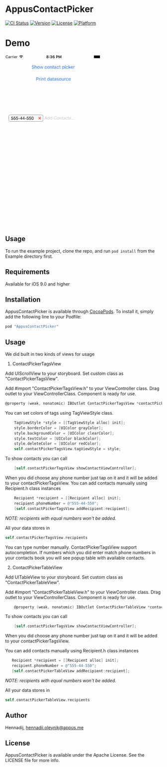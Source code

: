 # AppusContactPicker

[![CI Status](http://img.shields.io/travis/Hennadij/AppusContactPicker.svg?style=flat)](https://travis-ci.org/Hennadij/AppusContactPicker)
[![Version](https://img.shields.io/cocoapods/v/AppusContactPicker.svg?style=flat)](http://cocoapods.org/pods/AppusContactPicker)
[![License](https://img.shields.io/cocoapods/l/AppusContactPicker.svg?style=flat)](http://cocoapods.org/pods/AppusContactPicker)
[![Platform](https://img.shields.io/cocoapods/p/AppusContactPicker.svg?style=flat)](http://cocoapods.org/pods/AppusContactPicker)
# Demo

![](https://github.com/alexey-kubas-appus/AppusContactPicker/blob/master/Resource/example2.gif)

## Usage

To run the example project, clone the repo, and run `pod install` from the Example directory first.

## Requirements

Available for iOS 9.0 and higher

## Installation

AppusContactPicker is available through [CocoaPods](http://cocoapods.org). To install
it, simply add the following line to your Podfile:

```ruby
pod "AppusContactPicker"
```

## Usage

We did built in two kinds of views for usage

1. ContactPickerTagsView

Add UIScrollView to your storyboard. Set custom class as "ContactPickerTagsView".

Add #import "ContactPickerTagsView.h" to your ViewController class. Drag outlet to your ViewControllerClass. Component is ready for use. 
```objective-c
@property (weak, nonatomic) IBOutlet ContactPickerTagsView *contactPickerTagsView;
```

You can set colors of tags using TagViewStyle class.

```objective-c
	TagViewStyle *style = [[TagViewStyle alloc] init];
   	style.borderColor = [UIColor grayColor];
	style.backgroundColor = [UIColor clearColor];
	style.textColor = [UIColor blackColor];
	style.deleteColor = [UIColor redColor];
	self.contactPickerTagsView.tagViewStyle = style;
```

To show contacts you can call 

```objective-c
	[self.contactPickerTagsView showContactViewController];
```

When you did choose any phone number just tap on it and it will be added to your contactPickerTagsView. 
You can add contacts manually using Recipient.h class instances

```objective-c
	Recipient *recipient = [[Recipient alloc] init];
	recipient.phoneNumber = @"555-44-550";
  	[self.contactPickerTagsView addRecipient:recipient];
```

_NOTE: recipients with equal numbers won't be added._

All your data stores in 
```objective-c
self.contactPickerTagsView.recipients
```

You can type number manually. ContactPickerTagsView support autocompletion. If numbers which you did enter match phone numbers in your contacts book you will see popup table with available contacts.

2. ContactPickerTableView

Add UITableView to your storyboard. Set custom class as "ContactPickerTableView".

Add #import "ContactPickerTableView.h" to your ViewController class. Drag outlet to your ViewControllerClass. Component is ready for use. 

```objective-c
	@property (weak, nonatomic) IBOutlet ContactPickerTableView *contactPickerTableView;
```

To show contacts you can call 

```objective-c
	[self.contactPickerTagsView showContactViewController];
```

When you did choose any phone number just tap on it and it will be added to your contactPickerTagsView. 

You can add contacts manually using Recipient.h class instances

 ```objective-c
	Recipient *recipient = [[Recipient alloc] init];
	recipient.phoneNumber = @"555-44-550";
	[self.contactPickerTableView addRecipient:recipient];
 ```
_NOTE: recipients with equal numbers won't be added._

All your data stores in 
```objective-c 
self.contactPickerTableView.recipients
```

## Author

Hennadij, hennadii.oleynik@appus.me

## License

AppusContactPicker is available under the Apache License. See the LICENSE file for more info.
